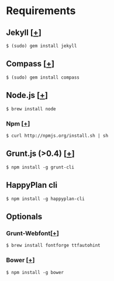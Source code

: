 # Requirements

## Jekyll [[+](https://github.com/mojombo/jekyll/wiki/install)]

    $ (sudo) gem install jekyll

## Compass [[+](http://compass-style.org/install/)]

    $ (sudo) gem install compass

## Node.js [[+](https://github.com/joyent/node/wiki/Installation)]

    $ brew install node

### Npm [[+](https://github.com/isaacs/npm)]

    $ curl http://npmjs.org/install.sh | sh

## Grunt.js (>0.4) [[+](http://gruntjs.com/getting-started)]

    $ npm install -g grunt-cli

## HappyPlan cli

    $ npm install -g happyplan-cli

## Optionals

### Grunt-Webfont[[+](https://github.com/sapegin/grunt-webfont#installation)]

    $ brew install fontforge ttfautohint

### Bower [[+](https://github.com/bower/bower#installing-bower)]

    $ npm install -g bower
